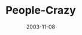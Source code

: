 ---
layout: message
category: message
series: "Crazy Church"
title: "People-Crazy"
date: 2003-11-08
message_id: 198
---
